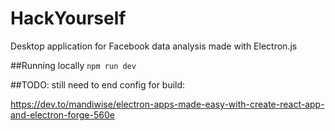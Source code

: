 # HackYourself
 Desktop application for Facebook data analysis made with Electron.js
 
##Running locally
`npm run dev`



##TODO:
still need to end config for build:
 
https://dev.to/mandiwise/electron-apps-made-easy-with-create-react-app-and-electron-forge-560e
